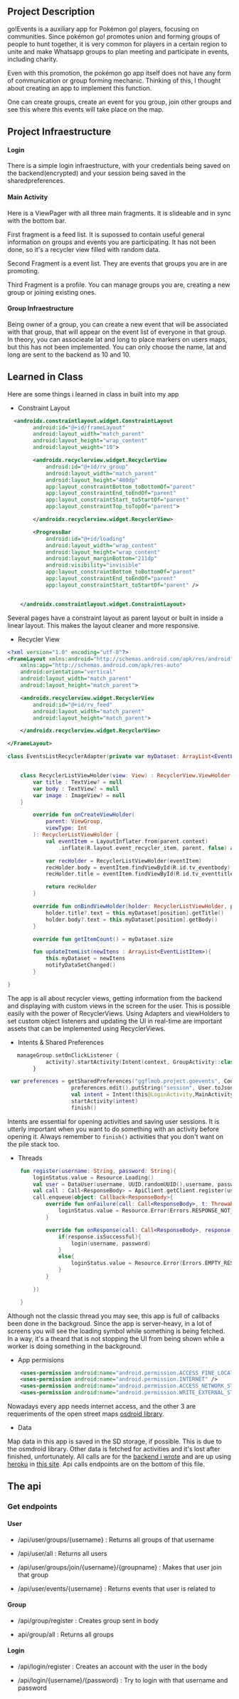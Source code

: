 ## Project Description
go!Events is a auxiliary app for Pokémon go! players, focusing on communities. Since pokémon go! promotes union and forming groups of people to hunt together, it is very common for players in a certain region to unite and make Whatsapp groups to plan meeting and participate in events, including charity.

Even with this promotion, the pokémon go app itself does not have any form of communication or group forming mechanic. Thinking of this, I thought about creating an app to implement this function.

One can create groups, create an event for you group, join other groups and see this where this events will take place on the map.


## Project Infraestructure

#### Login
There is a simple login infraestructure, with your credentials being saved on the backend(encrypted) and your session being saved in the sharedpreferences.

#### Main Activity
Here is a ViewPager with all three main fragments. It is slideable and in sync with the bottom bar.

First fragment is a feed list. It is supossed to contain useful general information on groups and events you are participating. It has not been done, so it's a recycler view filled with random data.

Second Fragment is a event list. They are events that groups you are in are promoting.

Third Fragment is a profile. You can manage groups you are, creating a new group or joining existing ones.

#### Group Infraestructure
Being owner of a group, you can create a new event that will be associated with that group, that will appear on the event list of everyone in that group. In theory, you can associeate lat and long to place markers on users maps, but this has not been implemented. You can only choose the name, lat and long are sent to the backend as 10 and 10.

## Learned in Class
Here are some things i learned in class in built into my app

* Constraint Layout

```xml
  <androidx.constraintlayout.widget.ConstraintLayout
        android:id="@+id/frameLayout"
        android:layout_width="match_parent"
        android:layout_height="wrap_content"
        android:layout_weight="10">

        <androidx.recyclerview.widget.RecyclerView
            android:id="@+id/rv_group"
            android:layout_width="match_parent"
            android:layout_height="480dp"
            app:layout_constraintBottom_toBottomOf="parent"
            app:layout_constraintEnd_toEndOf="parent"
            app:layout_constraintStart_toStartOf="parent"
            app:layout_constraintTop_toTopOf="parent">

        </androidx.recyclerview.widget.RecyclerView>

        <ProgressBar
            android:id="@+id/loading"
            android:layout_width="wrap_content"
            android:layout_height="wrap_content"
            android:layout_marginBottom="211dp"
            android:visibility="invisible"
            app:layout_constraintBottom_toBottomOf="parent"
            app:layout_constraintEnd_toEndOf="parent"
            app:layout_constraintStart_toStartOf="parent" />


    </androidx.constraintlayout.widget.ConstraintLayout>
```
Several pages have a constraint layout as parent layout or built in inside a linear layout. This makes the layout cleaner and more responsive.

* Recycler View

```xml
<?xml version="1.0" encoding="utf-8"?>
<FrameLayout xmlns:android="http://schemas.android.com/apk/res/android"
    xmlns:app="http://schemas.android.com/apk/res-auto"
    android:orientation="vertical"
    android:layout_width="match_parent"
    android:layout_height="match_parent">

    <androidx.recyclerview.widget.RecyclerView
        android:id="@+id/rv_feed"
        android:layout_width="match_parent"
        android:layout_height="match_parent">

    </androidx.recyclerview.widget.RecyclerView>

</FrameLayout>
```

```kotlin
class EventsListRecyclerAdapter(private var myDataset: ArrayList<EventListItem>) : RecyclerView.Adapter<EventsListRecyclerAdapter.RecyclerListViewHolder>() {


    class RecyclerListViewHolder(view: View) : RecyclerView.ViewHolder(view){
        var title : TextView? = null
        var body : TextView? = null
        var image : ImageView? = null
    }

        override fun onCreateViewHolder(
            parent: ViewGroup,
            viewType: Int
        ): RecyclerListViewHolder {
            val eventItem = LayoutInflater.from(parent.context)
                .inflate(R.layout.event_recycler_item, parent, false) as View

            var recHolder = RecyclerListViewHolder(eventItem)
            recHolder.body = eventItem.findViewById(R.id.tv_eventbody)
            recHolder.title = eventItem.findViewById(R.id.tv_eventtitle)

            return recHolder
        }

        override fun onBindViewHolder(holder: RecyclerListViewHolder, position: Int) {
            holder.title?.text = this.myDataset[position].getTitle()
            holder.body?.text = this.myDataset[position].getBody()
        }

        override fun getItemCount() = myDataset.size

        fun updateItemList(newItens : ArrayList<EventListItem>){
            this.myDataset = newItens
            notifyDataSetChanged()
        }

}
```
The app is all about recycler views, getting information from the backend and displaying with custom views in the screen for the user. This is possible easily with the power of RecyclerViews. Using Adapters and viewHolders to set custom object listeners and updating the UI in real-time are important assets that can be implemented using RecyclerViews.

* Intents & Shared Preferences

```kotlin
   manageGroup.setOnClickListener {
            activity?.startActivity(Intent(context, GroupActivity::class.java))
        }
```
```kotlin
 var preferences = getSharedPreferences("ggflmob.project.goevents", Context.MODE_PRIVATE)
                    preferences.edit().putString("session", User.toJson(it.data)).apply()
                    val intent = Intent(this@LoginActivity,MainActivity::class.java)
                    startActivity(intent)
                    finish()
```
Intents are essential for opening activities and saving user sessions. It is utterly important when you want to do something with an activity before opening it. Always remember to ```finish()``` activities that you don't want on the pile stack too.

* Threads

```kotlin
    fun register(username: String, password: String){
        loginStatus.value = Resource.Loading()
        val user = DataUser(username, UUID.randomUUID(),username, password)
        val call : Call<ResponseBody> = ApiClient.getClient.register(user)
        call.enqueue(object: Callback<ResponseBody>{
            override fun onFailure(call: Call<ResponseBody>, t: Throwable) {
                loginStatus.value = Resource.Error(Errors.RESPONSE_NOT_SUCCESSFUL)
            }

            override fun onResponse(call: Call<ResponseBody>, response: Response<ResponseBody>) {
                if(response.isSuccessful){
                    login(username, password)
                }
                else{
                    loginStatus.value = Resource.Error(Errors.EMPTY_RESPONSE_FROM_API)
                }
            }

        })

    }
```
Although not the classic thread you may see, this app is full of callbacks been done in the backgroud. Since the app is server-heavy, in a lot of screens you will see the loading symbol while something is being fetched. In a way, it's a theard that is not stopping the UI from being shown while a worker is doing something in the background.

* App permisions
```xml
    <uses-permission android:name="android.permission.ACCESS_FINE_LOCATION" />
    <uses-permission android:name="android.permission.INTERNET" />
    <uses-permission android:name="android.permission.ACCESS_NETWORK_STATE" />
    <uses-permission android:name="android.permission.WRITE_EXTERNAL_STORAGE" />
```
Nowadays every app needs internet access, and the other 3 are requeriments of the open street maps [osdroid library](https://github.com/osmdroid/osmdroid/wiki/How-to-use-the-osmdroid-library).

* Data

Map data in this app is saved in the SD storage, if possible. This is due to the osmdroid library. Other data is fetched for activities and it's lost after finished, unfortunately. All calls are for the [backend i wrote](https://github.com/Gui-Lima/go-Events-Back) and are up using [heroku](https://dashboard.heroku.com/) in [this site](https://go-events.herokuapp.com/). Api calls endpoints are on the bottom of this file.


## The api

### Get endpoints

#### User

* /api/user/groups/{username} : Returns all groups of that username

* /api/user/all : Returns all users

* /api/user/groups/join/{username}/{groupname} : Makes that user join that group

* /api/user/events/{username} : Returns events that user is related to


#### Group

* /api/group/register : Creates group sent in body

* api/group/all : Returns all groups

#### Login

* /api/login/register : Creates an account with the user in the body

* /api/login/{username}/{password} : Try to login with that username and password